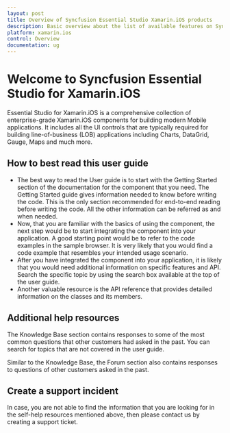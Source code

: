 ```yaml
---
layout: post
title: Overview of Syncfusion Essential Studio Xamarin.iOS products
description: Basic overview about the list of available features on Syncfusion Xamarin.iOS  components and steps to use the guide.
platform: xamarin.ios
control: Overview
documentation: ug
---
```


# Welcome to Syncfusion Essential Studio for Xamarin.iOS

Essential Studio for Xamarin.iOS is a comprehensive collection of enterprise-grade Xamarin.iOS components for building modern Mobile applications. It includes all the UI controls that are typically required for building line-of-business (LOB) applications including Charts, DataGrid, Gauge, Maps and much more.

## How to best read this user guide

* The best way to read the User guide is to start with the Getting Started section of the documentation for the component that you need. The Getting Started guide gives information needed to know before writing the code. This is the only section recommended for end-to-end reading before writing the code. All the other information can be referred as and when needed.
* Now, that you are familiar with the basics of using the component, the next step would be to start integrating the component into your application. A good starting point would be to refer to the code examples in the sample browser. It is very likely that you would find a code example that resembles your intended usage scenario.
* After you have integrated the component into your application, it is likely that you would need additional information on specific features and API. Search the specific topic by using the search box available at the top of the user guide.
* Another valuable resource is the API reference that provides detailed information on the classes and its members.

## Additional help resources

The Knowledge Base section contains responses to some of the most common questions that other customers had asked in the past. You can search for topics that are not covered in the user guide.

Similar to the Knowledge Base, the Forum section also contains responses to questions of other customers asked in the past.

## Create a support incident

In case, you are not able to find the information that you are looking for in the self-help resources mentioned above, then please contact us by creating a support ticket.